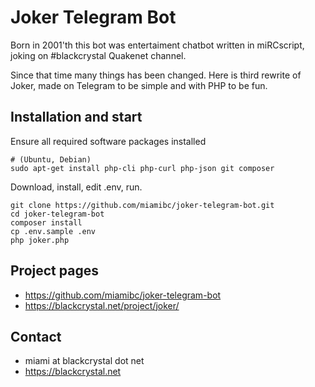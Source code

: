 Joker Telegram Bot 
=================

Born in 2001'th this bot was entertaiment chatbot 
written in miRCscript, joking on #blackcrystal Quakenet channel. 

Since that time many things has been changed. Here is third rewrite 
of Joker, made on Telegram to be simple and with PHP to be fun.

Installation and start
-------------------------------------------------

Ensure all required software packages installed

```
# (Ubuntu, Debian)
sudo apt-get install php-cli php-curl php-json git composer
```

Download, install, edit .env, run.

```
git clone https://github.com/miamibc/joker-telegram-bot.git
cd joker-telegram-bot
composer install
cp .env.sample .env
php joker.php
```

Project pages
-------------

* https://github.com/miamibc/joker-telegram-bot
* https://blackcrystal.net/project/joker/

Contact
-------

* miami at blackcrystal dot net
* https://blackcrystal.net
